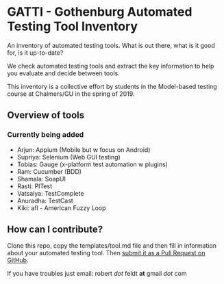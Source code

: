 # GATTI - Gothenburg Automated Testing Tool Inventory

An inventory of automated testing tools. What is out there, what is it good for, is it up-to-date?

We check automated testing tools and extract the key information to help you evaluate and decide between tools. 

This inventory is a collective effort by students in the Model-based testing course at Chalmers/GU in the spring of 2019.

## Overview of tools

### Currently being added
- Arjun: Appium (Mobile but w focus on Android)
- Supriya: Selenium (Web GUI testing)
- Tobias: Gauge (x-platform test automation w plugins)
- Ram: Cucumber (BDD)
- Shamala: SoapUI
- Rasti: PITest
- Vatsalya: TestComplete
- Anuradha: TestCast
- Kiki: afl - American Fuzzy Loop

## How can I contribute?
Clone this repo, copy the templates/tool.md file and then fill in information about your automated testing tool. Then [submit it as a Pull Request on GitHub](https://help.github.com/en/articles/creating-a-pull-request).

If you have troubles just email: robert _dot_ feldt __at__ gmail _dot_ com